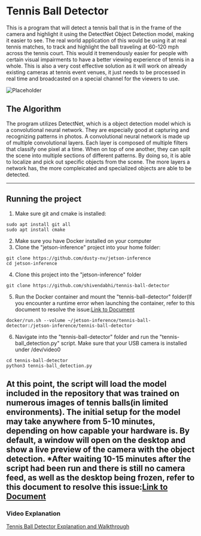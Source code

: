 # Tennis Ball Detector
This is a program that will detect a tennis ball that is in the frame of the camera and highlight it using the DetectNet Object Detection model, making it easier to see. The real world application of this would be using it at real tennis matches, to track and highlight the ball traveling at 60-120 mph across the tennis court. This would it tremendously easier for people with certain visual impairments to have a better viewing experience of tennis in a whole. This is also a very cost effective solution as it will work on already existing cameras at tennis event venues, it just needs to be processed in real time and broadcasted on a special channel for the viewers to use. 

![Placeholder](https://img.icons8.com/ios-glyphs/120/1FB141/icons8-new-logo.png)
## The Algorithm
The program utilizes DetectNet, which is a object detection model which is a convolutional neural network. They are especially good at capturing and recognizing patterns in photos. A convolutional neural network is made up of multiple convolutional layers. Each layer is composed of multiple filters that classify one pixel at a time. When on top of one another, they can split the scene into multiple sections of different patterns. By doing so, it is able to localize and pick out specific objects from the scene. The more layers a network has, the more compleicated and specialized objects are able to be detected.

---
## Running the project
1. Make sure git and cmake is installed:
```
sudo apt install git all
sudo apt install cmake
```
2. Make sure you have Docker installed on your computer
3. Clone the "jetson-inference" project into your home folder:
 ```
git clone https://github.com/dusty-nv/jetson-inference
cd jetson-inference
```
4. Clone this project into the "jetson-inference" folder
```
git clone https://github.com/shivendabhi/tennis-ball-detector
```
5. Run the Docker container and mount the "tennis-ball-detector" folder(If you encounter a runtime error when launching the container, refer to this document to resolve the issue:[Link to Document](https://app.box.com/s/e0dy6dr651h6nxyel4nw81gf5v8a1f3r)
```
docker/run.sh --volume ~/jetson-inference/tennis-ball-detector:/jetson-inference/tennis-ball-detector
```
6. Navigate into the "tennis-ball-detector" folder and run the "tennis-ball_detection.py" script. Make sure that your USB camera is installed under /dev/video0
```
cd tennis-ball-detector
python3 tennis-ball_detection.py
```
**At this point, the script will load the model included in the repository that was trained on numerous images of tennis balls(in limited environments). The initial setup for the model may take anywhere from 5-10 minutes, depending on how capable your hardware is. By default, a window will open on the desktop and show a live preview of the camera with the object detection.**
*After waiting 10-15 minutes after the script had been run and there is still no camera feed, as well as the desktop being frozen, refer to this document to resolve this issue:[Link to Document](https://app.box.com/s/3n6bezbn6ieadmd8rur0hgsp7eai4no6)
---
### Video Explanation
[Tennis Ball Detector Explanation and Walkthrough](youtube.com)

